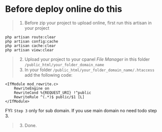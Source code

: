 # Before deploy online do this
> 1. Before zip your project to upload online, first run this artisan in your project
```
php artisan route:clear
php artisan config:cache
php artisan cache:clear
php artisan view:clear
```
> 2. Upload your project to your cpanel _File Manager_ in this folder ```/public_html/your_folder_domain_name```
> 3. In your folder ```/public_html/your_folder_domain_name/.htaccess``` add the following code:
```
<IfModule mod_rewrite.c>
    RewriteEngine on
    RewriteCond %{REQUEST_URI} !^public
    RewriteRule ^(.*)$ public/$1 [L]
</IfModule>
```
FYI: ```Step 3``` only for sub domain. If you use main domain no need todo step 3.
> 3. Done.